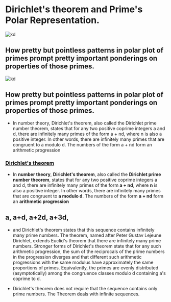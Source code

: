 # Dirichlet's theorem and Prime's Polar Representation.
![kd](https://i.ibb.co/DQRw2Lq/newplot-13.png)
## How pretty but pointless patterns in polar plot of primes prompt pretty important ponderings on properties of those primes.
![kd](https://i.ibb.co/VmRS4Lx/newplot6.png)

## How pretty but pointless patterns in polar plot of primes prompt pretty important ponderings on properties of those primes.

* In number theory, Dirichlet's theorem, also called the Dirichlet prime number theorem, states that for any two positive coprime integers a and d, there are infinitely many primes of the form a + nd, where n is also a positive integer. In other words, there are infinitely many primes that are congruent to a modulo d. The numbers of the form a + nd form an arithmetic progression

### [Dirichlet's theorem](https://en.wikipedia.org/wiki/Dirichlet%27s_theorem_on_arithmetic_progressions)
* In **number theory**, **Dirichlet's theorem**, also called the **Dirichlet prime number theorem**, 
  states that for any two positive coprime integers a and d, there are infinitely many primes of the form **a + nd**, 
  where **n** is also a positive integer. 
  In other words, there are infinitely many primes that are congruent to **a modulo d**. 
  The numbers of the form **a + nd** form an **arithmetic progression**

##   a, a+d, a+2d, a+3d,

* and Dirichlet's theorem states that this sequence contains infinitely many prime numbers.
  The theorem, named after Peter Gustav Lejeune Dirichlet, extends Euclid's theorem that there are infinitely many prime numbers. 
  Stronger forms of Dirichlet's theorem state that for any such arithmetic progression, 
  the sum of the reciprocals of the prime numbers in the progression diverges and that different such arithmetic progressions with the 
  same modulus have approximately the same proportions of primes. 
  Equivalently, the primes are evenly distributed (asymptotically) among the congruence classes modulo d containing a's coprime to d.

* Dirichlet's theorem does not require that the sequence contains only prime numbers. The Theorem deals with infinite sequences.
